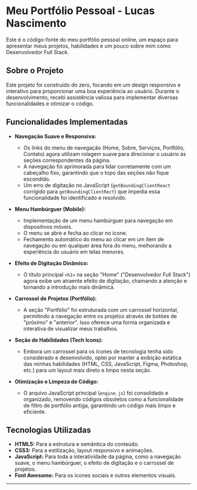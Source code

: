 # Meu Portfólio Pessoal - Lucas Nascimento

Este é o código-fonte do meu portfólio pessoal online, um espaço para apresentar meus projetos, habilidades e um pouco sobre mim como Desenvolvedor Full Stack.

## Sobre o Projeto

Este projeto foi construído do zero, focando em um design responsivo e interativo para proporcionar uma boa experiência ao usuário. Durante o desenvolvimento, recebi assistência valiosa para implementar diversas funcionalidades e otimizar o código.

## Funcionalidades Implementadas

* **Navegação Suave e Responsiva:**
    * Os links do menu de navegação (Home, Sobre, Serviços, Portfólio, Contato) agora utilizam rolagem suave para direcionar o usuário às seções correspondentes da página.
    * A navegação foi aprimorada para lidar corretamente com um cabeçalho fixo, garantindo que o topo das seções não fique escondido.
    * Um erro de digitação no JavaScript (`getBoundingClientReact` corrigido para `getBoundingClientRect`) que impedia essa funcionalidade foi identificado e resolvido.

* **Menu Hambúrguer (Mobile):**
    * Implementação de um menu hambúrguer para navegação em dispositivos móveis.
    * O menu se abre e fecha ao clicar no ícone.
    * Fechamento automático do menu ao clicar em um item de navegação ou em qualquer área fora do menu, melhorando a experiência do usuário em telas menores.

* **Efeito de Digitação Dinâmico:**
    * O título principal `<h1>` na seção "Home" ("Desenvolvedor Full Stack") agora exibe um atraente efeito de digitação, chamando a atenção e tornando a introdução mais dinâmica.

* **Carrossel de Projetos (Portfólio):**
    * A seção "Portfólio" foi estruturada com um carrossel horizontal, permitindo a navegação entre os projetos através de botões de "próximo" e "anterior". Isso oferece uma forma organizada e interativa de visualizar meus trabalhos.

* **Seção de Habilidades (Tech Icons):**
    * Embora um carrossel para os ícones de tecnologia tenha sido considerado e desenvolvido, optei por manter a exibição estática das minhas habilidades (HTML, CSS, JavaScript, Figma, Photoshop, etc.) para um layout mais direto e limpo nesta seção.

* **Otimização e Limpeza de Código:**
    * O arquivo JavaScript principal (`engine.js`) foi consolidado e organizado, removendo códigos obsoletos como a funcionalidade de filtro de portfólio antiga, garantindo um código mais limpo e eficiente.

## Tecnologias Utilizadas

* **HTML5:** Para a estrutura e semântica do conteúdo.
* **CSS3:** Para a estilização, layout responsivo e animações.
* **JavaScript:** Para toda a interatividade da página, como a navegação suave, o menu hambúrguer, o efeito de digitação e o carrossel de projetos.
* **Font Awesome:** Para os ícones sociais e outros elementos visuais.
---